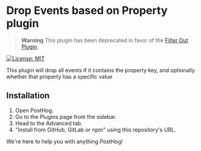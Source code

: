 # Drop Events based on Property plugin

> **Warning**
> This plugin has been deprecated in favor of the [Filter Out Plugin](https://posthog.com/docs/cdp/filter-out).

[![License: MIT](https://img.shields.io/badge/License-MIT-red.svg?style=flat-square)](https://opensource.org/licenses/MIT)

This plugin will drop all events if it contains the property key, and optionally whether that property has a specific value 

## Installation

1. Open PostHog.
1. Go to the Plugins page from the sidebar.
1. Head to the Advanced tab.
1. "Install from GitHub, GitLab or npm" using this repository's URL.

We're here to help you with anything PostHog!

